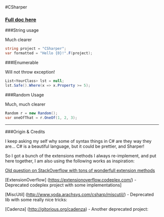 #CSharper

### [Full doc here](https://github.com/eklam/CSharper/wiki)

###String usage

Much clearer

```csharp
string project = "CSharper";
var formatted = "Hello {0}!".F(project);
```

###IEnumerable

Will not throw exception!

```csharp
List<YourClass> lst = null;
lst.Safe().Where(x => x.Property >= 5);
```

###Random Usage

Much, much clearer

```csharp
Random r = new Random();
var oneOfThat = r.OneOf(1, 2, 3);
```

---

###Origin & Credits

I keep asking my self why some of syntax things in C# are they way they are... C# is a beautiful language, but it could be prettier, and Sharper!

So I got a bunch of the extensions methods I always re-implement, and put here together, I am also using the following works as inspiration:

[Old question on StackOverflow with tons of wonderfull extension methods](http://stackoverflow.com/questions/271398/what-are-your-favorite-extension-methods-for-c-codeplex-com-extensionoverflow)

[ExtensionOverflow] (https://extensionoverflow.codeplex.com/) - Deprecated codeplex project with some implementations]

[MiscUtil] (http://www.yoda.arachsys.com/csharp/miscutil/) - Deprecated lib with some really nice tricks:

[Cadenza] (http://gitorious.org/cadenza) - Another deprecated project:
